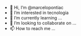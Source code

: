 - 👋 Hi, I’m @marcelopontiac
- 👀 I’m interested in tecnologia
- 🌱 I’m currently learning ...
- 💞️ I’m looking to collaborate on ...
- 📫 How to reach me ...

<!---
marcelopontiac/marcelopontiac is a ✨ special ✨ repository because its `README.md` (this file) appears on your GitHub profile.
You can click the Preview link to take a look at your changes.
--->
